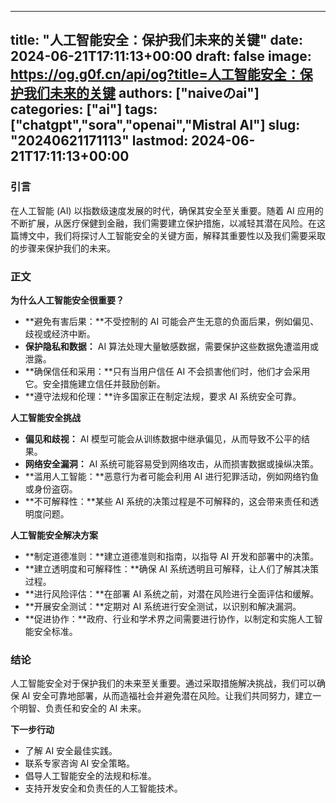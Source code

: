 
---
title: "人工智能安全：保护我们未来的关键"
date: 2024-06-21T17:11:13+00:00
draft: false
image: https://og.g0f.cn/api/og?title=人工智能安全：保护我们未来的关键
authors: ["naiveのai"]
categories: ["ai"]
tags: ["chatgpt","sora","openai","Mistral AI"]
slug: "20240621171113"
lastmod: 2024-06-21T17:11:13+00:00
---
### 引言

在人工智能 (AI) 以指数级速度发展的时代，确保其安全至关重要。随着 AI 应用的不断扩展，从医疗保健到金融，我们需要建立保护措施，以减轻其潜在风险。在这篇博文中，我们将探讨人工智能安全的关键方面，解释其重要性以及我们需要采取的步骤来保护我们的未来。

### 正文

**为什么人工智能安全很重要？**

* **避免有害后果：**不受控制的 AI 可能会产生无意的负面后果，例如偏见、歧视或经济中断。
* **保护隐私和数据：** AI 算法处理大量敏感数据，需要保护这些数据免遭滥用或泄露。
* **确保信任和采用：**只有当用户信任 AI 不会损害他们时，他们才会采用它。安全措施建立信任并鼓励创新。
* **遵守法规和伦理：**许多国家正在制定法规，要求 AI 系统安全可靠。

**人工智能安全挑战**

* **偏见和歧视：** AI 模型可能会从训练数据中继承偏见，从而导致不公平的结果。
* **网络安全漏洞：** AI 系统可能容易受到网络攻击，从而损害数据或操纵决策。
* **滥用人工智能：**恶意行为者可能会利用 AI 进行犯罪活动，例如网络钓鱼或身份盗窃。
* **不可解释性：**某些 AI 系统的决策过程是不可解释的，这会带来责任和透明度问题。

**人工智能安全解决方案**

* **制定道德准则：**建立道德准则和指南，以指导 AI 开发和部署中的决策。
* **建立透明度和可解释性：**确保 AI 系统透明且可解释，让人们了解其决策过程。
* **进行风险评估：**在部署 AI 系统之前，对潜在风险进行全面评估和缓解。
* **开展安全测试：**定期对 AI 系统进行安全测试，以识别和解决漏洞。
* **促进协作：**政府、行业和学术界之间需要进行协作，以制定和实施人工智能安全标准。

### 结论

人工智能安全对于保护我们的未来至关重要。通过采取措施解决挑战，我们可以确保 AI 安全可靠地部署，从而造福社会并避免潜在风险。让我们共同努力，建立一个明智、负责任和安全的 AI 未来。

**下一步行动**

* 了解 AI 安全最佳实践。
* 联系专家咨询 AI 安全策略。
* 倡导人工智能安全的法规和标准。
* 支持开发安全和负责任的人工智能技术。